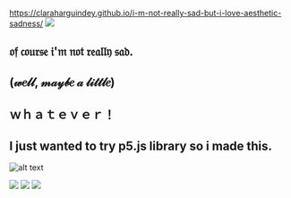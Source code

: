 https://claraharguindey.github.io/i-m-not-really-sad-but-i-love-aesthetic-sadness/
![](https://media.giphy.com/media/mntbnokFbvJtSQKclG/giphy.gif)

## 𝔬𝔣 𝔠𝔬𝔲𝔯𝔰𝔢 𝔦'𝔪 𝔫𝔬𝔱 𝔯𝔢𝔞𝔩𝔩𝔶 𝔰𝔞𝔡.
##  (𝓌𝑒𝓁𝓁, 𝓂𝒶𝓎𝒷𝑒 𝒶 𝓁𝒾𝓉𝓉𝓁𝑒)
## ｗｈａｔｅｖｅｒ！
## I just wanted to try p5.js library so i made this.


![alt text](https://i.pinimg.com/564x/60/64/5f/60645f59f8eb89758ab6d139aef3831c.jpg)

![](https://66.media.tumblr.com/abc8572dfc35361cbd0681a025c94611/tumblr_pfgp6w12GF1x6a7yto1_500.gif) 
![](
https://i.pinimg.com/originals/da/32/24/da32240674930d3b959869228e72f06f.gif) 
![](
https://i.pinimg.com/originals/9e/0c/95/9e0c95ebc4b0f68a680e06687ddf3c7e.gif) 
